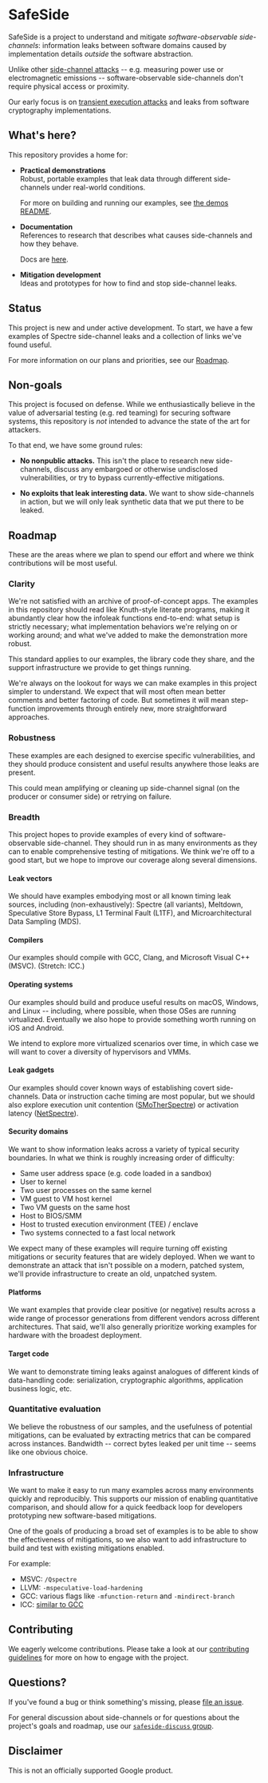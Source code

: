 # SafeSide

SafeSide is a project to understand and mitigate *software-observable side-channels*: information leaks between software domains caused by implementation details _outside_ the software abstraction.

Unlike other [side-channel attacks](https://en.wikipedia.org/wiki/Side-channel_attack) -- e.g. measuring power use or electromagnetic emissions -- software-observable side-channels don't require physical access or proximity.

Our early focus is on [transient execution attacks](https://arxiv.org/abs/1811.05441) and leaks from software cryptography implementations.

## What's here?

This repository provides a home for:

- **Practical demonstrations**\
  Robust, portable examples that leak data through different side-channels under real-world conditions.

  For more on building and running our examples, see [the demos README](demos/README.md).

- **Documentation**\
  References to research that describes what causes side-channels and how they behave.

  Docs are [here](docs/README.md).

- **Mitigation development**\
  Ideas and prototypes for how to find and stop side-channel leaks.

## Status

This project is new and under active development. To start, we have a few examples of Spectre side-channel leaks and a collection of links we've found useful.

For more information on our plans and priorities, see our [Roadmap](#Roadmap).

## Non-goals

This project is focused on defense. While we enthusiastically believe in the value of adversarial testing (e.g. red teaming) for securing software systems, this repository is *not* intended to advance the state of the art for attackers.

To that end, we have some ground rules:

- **No nonpublic attacks.** This isn't the place to research new side-channels, discuss any embargoed or otherwise undisclosed vulnerabilities, or try to bypass currently-effective mitigations.

- **No exploits that leak interesting data.** We want to show side-channels in action, but we will only leak synthetic data that we put there to be leaked.

## Roadmap

These are the areas where we plan to spend our effort and where we think contributions will be most useful.

### Clarity
We're not satisfied with an archive of proof-of-concept apps. The examples in this repository should read like Knuth-style literate programs, making it abundantly clear how the infoleak functions end-to-end: what setup is strictly necessary; what implementation behaviors we're relying on or working around; and what we've added to make the demonstration more robust.

This standard applies to our examples, the library code they share, and the support infrastructure we provide to get things running.

We're always on the lookout for ways we can make examples in this project simpler to understand. We expect that will most often mean better comments and better factoring of code. But sometimes it will mean step-function improvements through entirely new, more straightforward approaches.

### Robustness
These examples are each designed to exercise specific vulnerabilities, and they should produce consistent and useful results anywhere those leaks are present.

This could mean amplifying or cleaning up side-channel signal (on the producer or consumer side) or retrying on failure.

### Breadth
This project hopes to provide examples of every kind of software-observable side-channel. They should run in as many environments as they can to enable comprehensive testing of mitigations. We think we're off to a good start, but we hope to improve our coverage along several dimensions.

#### Leak vectors
We should have examples embodying most or all known timing leak sources, including (non-exhaustively): Spectre (all variants), Meltdown, Speculative Store Bypass, L1 Terminal Fault (L1TF), and Microarchitectural Data Sampling (MDS).

#### Compilers
Our examples should compile with GCC, Clang, and Microsoft Visual C++ (MSVC). (Stretch: ICC.)

#### Operating systems
Our examples should build and produce useful results on macOS, Windows, and Linux -- including, where possible, when those OSes are running virtualized. Eventually we also hope to provide something worth running on iOS and Android.

We intend to explore more virtualized scenarios over time, in which case we will want to cover a diversity of hypervisors and VMMs.

#### Leak gadgets
Our examples should cover known ways of establishing covert side-channels. Data or instruction cache timing are most popular, but we should also explore execution unit contention ([SMoTherSpectre](https://arxiv.org/abs/1903.01843)) or activation latency ([NetSpectre](https://arxiv.org/abs/1807.10535)).

#### Security domains
We want to show information leaks across a variety of typical security boundaries. In what we think is roughly increasing order of difficulty:
- Same user address space (e.g. code loaded in a sandbox)
- User to kernel
- Two user processes on the same kernel
- VM guest to VM host kernel
- Two VM guests on the same host
- Host to BIOS/SMM
- Host to trusted execution environment (TEE) / enclave
- Two systems connected to a fast local network

We expect many of these examples will require turning off existing mitigations or security features that are widely deployed. When we want to demonstrate an attack that isn't possible on a modern, patched system, we'll provide infrastructure to create an old, unpatched system.

#### Platforms
We want examples that provide clear positive (or negative) results across a wide range of processor generations from different vendors across different architectures. That said, we'll also generally prioritize working examples for hardware with the broadest deployment.

#### Target code
We want to demonstrate timing leaks against analogues of different kinds of data-handling code: serialization, cryptographic algorithms, application business logic, etc.

### Quantitative evaluation
We believe the robustness of our samples, and the usefulness of potential mitigations, can be evaluated by extracting metrics that can be compared across instances. Bandwidth -- correct bytes leaked per unit time -- seems like one obvious choice.

### Infrastructure
We want to make it easy to run many examples across many environments quickly and reproducibly. This supports our mission of enabling quantitative comparison, and should allow for a quick feedback loop for developers prototyping new software-based mitigations.

One of the goals of producing a broad set of examples is to be able to show the effectiveness of mitigations, so we also want to add infrastructure to build and test with existing mitigations enabled.

For example:
- MSVC: `/Qspectre`
- LLVM: `-mspeculative-load-hardening`
- GCC: various flags like `-mfunction-return` and `-mindirect-branch`
- ICC: [similar to GCC](https://software.intel.com/en-us/articles/using-intel-compilers-to-mitigate-speculative-execution-side-channel-issues)

## Contributing

We eagerly welcome contributions. Please take a look at our [contributing guidelines](CONTRIBUTING.md) for more on how to engage with the project.

## Questions?

If you've found a bug or think something's missing, please [file an issue](https://github.com/google/safeside/issues).

For general discussion about side-channels or for questions about the project's goals and roadmap, use our [`safeside-discuss` group](https://groups.google.com/forum/#!forum/safeside-discuss).

## Disclaimer

This is not an officially supported Google product.
